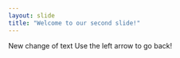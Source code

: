 ```yaml
---
layout: slide
title: "Welcome to our second slide!"
---
```

New change of text
Use the left arrow to go back!
